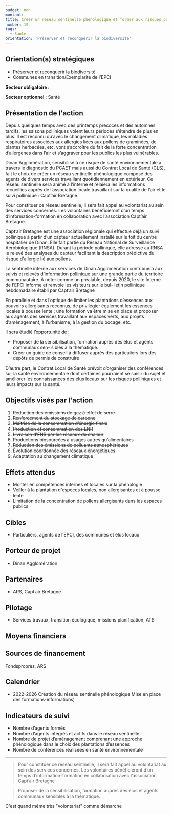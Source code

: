 ```yaml
---
budget: non
montant:
title: Créer un réseau sentinelle phénologique et former aux risques polliniques
number: 19
tags:
  - Santé
orientation: 'Préserver et reconquérir la biodiversité'
---
```


## Orientation(s) stratégiques

- Préserver et reconquérir la biodiversité
- Communes en transition/Exemplarité de l’EPCI

**Secteur obligatoire :**

**Secteur optionnel :** Santé

## Présentation de l'action

Depuis quelques temps avec des printemps précoces et des automnes tardifs, les saisons polliniques voient leurs périodes s’étendre de plus en plus. Il est reconnu qu’avec le changement climatique, les maladies respiratoires associées aux allergies liées aux pollens de graminées, de plantes herbacées, etc. vont s’accroître du fait de la forte concentration d’allergènes dans l’air et s’aggraver pour les publics les plus vulnérables.

Dinan Agglomération, sensibilisé à ce risque de santé environnementale à travers le diagnostic du PCAET mais aussi du Contrat Local de Santé (CLS), fait le choix de créer un réseau sentinelle phénologique composé des agents de divers services travaillant quotidiennement en extérieur.
Ce réseau sentinelle sera animé à l’interne et relaiera les informations recueillies auprès de l’association locale travaillant sur la qualité de l’air et le suivi pollinique : Capt’air Bretagne.

Pour constituer ce réseau sentinelle, il sera fait appel au volontariat au sein des services concernés. Les volontaires bénéficieront d’un temps d’information-formation en collaboration avec l’association Capt’air Bretagne.

Capt’air Bretagne est une association régionale qui effectue déjà un suivi pollinique à partir d’un capteur actuellement installé sur le toit du centre hospitalier de Dinan. Elle fait partie du Réseau National de Surveillance Aérobiologique (RNSA). Durant la période pollinique, elle adresse au RNSA le relevé des analyses du capteur facilitant la description prédictive du risque d'allergie lié aux pollens.

La sentinelle interne aux services de Dinan Agglomération contribuera aux suivis et relevés d’information pollinique sur une grande partie du territoire communautaire. A noter comme un préalable, depuis 2020, le site Interne de l’EPCI informe et renvoie les visiteurs sur le bul- letin pollinique hebdomadaire établi par Capt’air Bretagne

En parallèle et dans l’optique de limiter les plantations d’essences aux pouvoirs allergisants
reconnus, de privilégier également les essences locales à pousse lente ; une formation va être mise en place et proposer aux agents des services travaillant aux espaces verts, aux projets d’aménagement, à l’urbanisme, à la gestion du bocage, etc.

Il sera étudié l’opportunité de :
- Proposer de la sensibilisation, formation auprès des élus et agents communaux sen- sibles à la thématique.
- Créer un guide de conseil à diffuser auprès des particuliers lors des dépôts de permis de construire

D’autre part, le Contrat Local de Santé prévoit d’organiser des conférences sur la santé environnementale dont certaines pourraient se saisir du sujet et améliorer les connaissances des élus locaux sur les risques polliniques et leurs impacts sur la santé.

## Objectifs visés par l'action


1. ~~Réduction des émissions de gaz à effet de serre~~
2. ~~Renforcement du stockage de carbone~~
3. ~~Maîtrise de la consommation d’énergie finale~~
4. ~~Production et consommation des ENR~~
5. ~~Livraison d’ENR par les réseaux de chaleur~~
6. ~~Productions biosourcées à usages autres qu’alimentaires~~
7. ~~Réduction des émissions de polluants atmosphériques~~
8. ~~Évolution coordonnée des réseaux énergétiques~~
9. Adaptation au changement climatique


## Effets attendus

- Monter en compétences internes et locales sur la phénologie
- Veiller à la plantation d'espèces locales, non allergisantes et à pousse lente
- Limitation de la concentration de pollens allergisants dans les espaces publics


## Cibles

- Particuliers, agents de l’EPCI, des communes et élus locaux

## Porteur de projet

- Dinan Agglomération

## Partenaires

- ARS, Capt’air Bretagne

## Pilotage

- Services travaux, transition écologique, missions planification, ATS

## Moyens financiers



## Sources de financement

Fondspropres, ARS

## Calendrier

- 2022-2026 Création du réseau sentinelle phénologique Mise en place des formations-informations)

## Indicateurs de suivi

- Nombre d’agents formés
- Nombre d’agents intégrés et actifs dans le réseau sentinelle
- Nombre de projet d’aménagement comprenant une approche phénologique dans le choix des plantations d’essences
- Nombre de conférences réalisées en santé environnementale

---
> Pour constituer ce réseau sentinelle, il sera fait appel au volontariat au sein des services concernés. Les volontaires bénéficieront d’un temps d’information-formation en collaboration avec l’association Capt’air Bretagne

> Proposer de la sensibilisation, formation auprès des élus et agents communaux sensibles à la thématique.

C'est quand même très "volontariat" comme démarche
